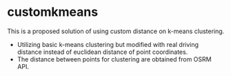 # customkmeans

This is a proposed solution of using custom distance on k-means clustering.
- Utilizing basic k-means clustering but modified with real driving distance instead of euclidean distance of point coordinates.
- The distance between points for clustering are obtained from OSRM API.

